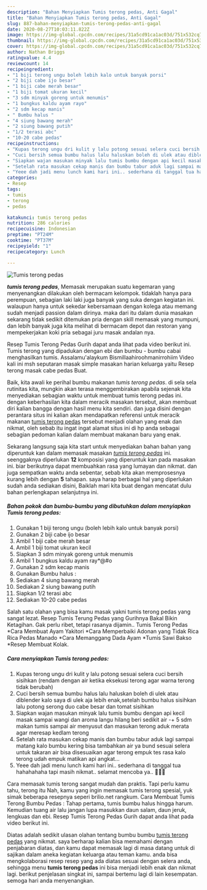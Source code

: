 ```yaml
---
description: "Bahan Menyiapkan Tumis terong pedas, Anti Gagal"
title: "Bahan Menyiapkan Tumis terong pedas, Anti Gagal"
slug: 887-bahan-menyiapkan-tumis-terong-pedas-anti-gagal
date: 2020-08-27T10:03:11.822Z
image: https://img-global.cpcdn.com/recipes/31a5cd91ca1ac03d/751x532cq70/tumis-terong-pedas-foto-resep-utama.jpg
thumbnail: https://img-global.cpcdn.com/recipes/31a5cd91ca1ac03d/751x532cq70/tumis-terong-pedas-foto-resep-utama.jpg
cover: https://img-global.cpcdn.com/recipes/31a5cd91ca1ac03d/751x532cq70/tumis-terong-pedas-foto-resep-utama.jpg
author: Nathan Briggs
ratingvalue: 4.4
reviewcount: 14
recipeingredient:
- "1 biji terong ungu boleh lebih kalo untuk banyak porsi"
- "2 biji cabe ijo besar"
- "1 biji cabe merah besar"
- "1 biji tomat ukuran kecil"
- "3 sdm minyak goreng untuk menumis"
- "1 bungkus kaldu ayam rayo"
- "2 sdm kecap manis"
- " Bumbu halus "
- "4 siung bawang merah"
- "2 siung bawang putih"
- "1/2 terasi abc"
- "10-20 cabe pedas"
recipeinstructions:
- "Kupas terong ungu dri kulit y lalu potong sesuai selera cuci bersih sisihkan (rendam dengan air ketika eksekusi terong agar warna terong tidak berubah)"
- "Cuci bersih semua bumbu halus lalu haluskan boleh di ulek atau diblender kalo saya di ulek aja lebih enak,setelah bumbu halus sisihkan lalu potong serong duo cabe besar dan tomat sisihkan"
- "Siapkan wajan masukan minyak lalu tumis bumbu dengan api kecil masak sampai wangi dan aroma langu hilang beri sedikit air -+ 5 sdm makan tumis sampai air menyusut dan masukan terong aduk merata agar meresap kedlam terong"
- "Setelah rata masukan cekap manis dan bumbu tabur aduk lagi sampai matang kalo bumbu kering bisa tambahkan air ya bund sesuai selera untuk takaran air bisa disesuaikan agar terong empuk tes rasa kalo terong udah empuk matikan api angkat..."
- "Yeee dah jadi menu lunch kami hari ini.. sederhana di tanggal tua hahahahaha tapi masih nikmat.. selamat mencoba ya.. 👩‍🍳🙋"
categories:
- Resep
tags:
- tumis
- terong
- pedas

katakunci: tumis terong pedas 
nutrition: 286 calories
recipecuisine: Indonesian
preptime: "PT24M"
cooktime: "PT37M"
recipeyield: "1"
recipecategory: Lunch

---
```



![Tumis terong pedas](https://img-global.cpcdn.com/recipes/31a5cd91ca1ac03d/751x532cq70/tumis-terong-pedas-foto-resep-utama.jpg)

<b><i>tumis terong pedas</i></b>, Memasak merupakan suatu kegemaran yang menyenangkan dilakukan oleh bermacam kelompok. tidaklah hanya para perempuan, sebagian laki laki juga banyak yang suka dengan kegiatan ini. walaupun hanya untuk sekedar kebersamaan dengan kolega atau memang sudah menjadi passion dalam dirinya. maka dari itu dalam dunia masakan sekarang tidak sedikit ditemukan pria dengan skill memasak yang mumpuni, dan lebih banyak juga kita melihat di bermacam depot dan restoran yang mempekerjakan koki pria sebagai juru masak andalan nya.

Resep Tumis Terong Pedas Gurih dapat anda lihat pada video berikut ini. Tumis terong yang dipadukan dengan ebi dan bumbu - bumbu cabai menghasilkan tumis. Assalamu&#39;alaykum Bismillaahiroohmanirrohiim Video kali ini msh seputaran masak simple masakan harian keluarga yaitu Resep terong masak cabe pedas Buat.

Baik, kita awali ke perihal bumbu makanan <i>tumis terong pedas</i>. di sela sela rutinitas kita, mungkin akan terasa menggembirakan apabila sejenak kita menyediakan sebagian waktu untuk membuat tumis terong pedas ini. dengan keberhasilan kita dalam meracik masakan tersebut, akan membuat diri kalian bangga dengan hasil menu kita sendiri. dan juga disini dengan perantara situs ini kalian akan mendapatkan referensi untuk meracik makanan <u>tumis terong pedas</u> tersebut menjadi olahan yang enak dan nikmat, oleh sebab itu ingat ingat alamat situs ini di hp anda sebagai sebagian pedoman kalian dalam membuat makanan baru yang enak.


Sekarang langsung saja kita start untuk menyediakan bahan bahan yang diperuntuk kan dalam memasak masakan <u><i>tumis terong pedas</i></u> ini. seenggaknya diperlukan <b>12</b> komposisi yang diperuntuk kan pada masakan ini. biar berikutnya dapat membuahkan rasa yang lumayan dan nikmat. dan juga sempatkan waktu anda sebentar, sebab kita akan memprosesnya kurang lebih dengan <b>5</b> tahapan. saya harap berbagai hal yang diperlukan sudah anda sediakan disini, Baiklah mari kita buat dengan mencatat dulu bahan perlengkapan selanjutnya ini.

<!--inarticleads1-->

##### Bahan pokok dan bumbu-bumbu yang dibutuhkan dalam menyiapkan Tumis terong pedas:

1. Gunakan 1 biji terong ungu (boleh lebih kalo untuk banyak porsi)
1. Gunakan 2 biji cabe ijo besar
1. Ambil 1 biji cabe merah besar
1. Ambil 1 biji tomat ukuran kecil
1. Siapkan 3 sdm minyak goreng untuk menumis
1. Ambil 1 bungkus kaldu ayam ray*@#o
1. Gunakan 2 sdm kecap manis
1. Gunakan  Bumbu halus :
1. Sediakan 4 siung bawang merah
1. Sediakan 2 siung bawang putih
1. Siapkan 1/2 terasi abc
1. Sediakan 10-20 cabe pedas


Salah satu olahan yang bisa kamu masak yakni tumis terong pedas yang sangat lezat. Resep Tumis Terung Pedas yang Gurihnya Bakal Bikin Ketagihan. Gak perlu ribet, tetapi rasanya dijamin.. Tumis Terong Pedas *Cara Membuat Ayam Yakitori *Cara Memperbaiki Adonan yang Tidak Rica Rica Pedas Manado *Cara Memanggang Dada Ayam *Tumis Sawi Bakso *Resep Membuat Kolak. 

<!--inarticleads2-->

##### Cara menyiapkan Tumis terong pedas:

1. Kupas terong ungu dri kulit y lalu potong sesuai selera cuci bersih sisihkan (rendam dengan air ketika eksekusi terong agar warna terong tidak berubah)
1. Cuci bersih semua bumbu halus lalu haluskan boleh di ulek atau diblender kalo saya di ulek aja lebih enak,setelah bumbu halus sisihkan lalu potong serong duo cabe besar dan tomat sisihkan
1. Siapkan wajan masukan minyak lalu tumis bumbu dengan api kecil masak sampai wangi dan aroma langu hilang beri sedikit air -+ 5 sdm makan tumis sampai air menyusut dan masukan terong aduk merata agar meresap kedlam terong
1. Setelah rata masukan cekap manis dan bumbu tabur aduk lagi sampai matang kalo bumbu kering bisa tambahkan air ya bund sesuai selera untuk takaran air bisa disesuaikan agar terong empuk tes rasa kalo terong udah empuk matikan api angkat...
1. Yeee dah jadi menu lunch kami hari ini.. sederhana di tanggal tua hahahahaha tapi masih nikmat.. selamat mencoba ya.. 👩‍🍳🙋


Cara memasak tumis terong sangat mudah dan praktis. Tapi perlu kamu tahu, terong itu Nah, kamu yang ingin memasak tumis terong spesial, yuk simak beberapa resepnya seperi brilio.net rangkum. Cara Membuat Tumis Terong Bumbu Pedas : Tahap pertama, tumis bumbu halus hingga harum. Kemudian tuang air lalu jangan lupa masukkan daun salam, daun jeruk, lengkuas dan ebi. Resep Tumis Terong Pedas Gurih dapat anda lihat pada video berikut ini. 

Diatas adalah sedikit ulasan olahan tentang bumbu bumbu <u>tumis terong pedas</u> yang nikmat. saya berharap kalian bisa memahami dengan penjabaran diatas, dan kamu dapat memasak lagi di masa datang untuk di sajikan dalam aneka kegiatan keluarga atau teman kamu. anda bisa mengkolaborasi resep resep yang ada diatas sesuai dengan selera anda, sehingga menu <b>tumis terong pedas</b> ini bisa menjadi lebih enak dan nikmat lagi. berikut penjelasan singkat ini, sampai bertemu lagi di lain kesempatan. semoga hari anda menyenangkan.
